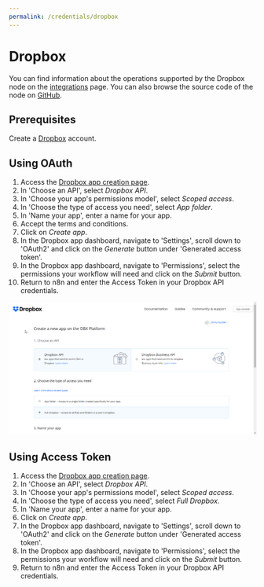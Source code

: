```yaml
---
permalink: /credentials/dropbox
---
```


# Dropbox

You can find information about the operations supported by the Dropbox node on the [integrations](https://n8n.io/integrations/n8n-nodes-base.dropbox) page. You can also browse the source code of the node on [GitHub](https://github.com/n8n-io/n8n/tree/master/packages/nodes-base/nodes/Dropbox).

## Prerequisites

Create a [Dropbox](https://www.dropbox.com/) account.

## Using OAuth

1. Access the [Dropbox app creation page](https://www.dropbox.com/developers/apps/create).
2. In 'Choose an API', select *Dropbox API*.
3. In 'Choose your app's permissions model', select *Scoped access*.
4. In 'Choose the type of access you need', select *App folder*.
5. In 'Name your app', enter a name for your app.
6. Accept the terms and conditions.
7. Click on *Create app*.
8. In the Dropbox app dashboard, navigate to 'Settings', scroll down to 'OAuth2' and click on the *Generate* button under 'Generated access token'.
9. In the Dropbox app dashboard, navigate to 'Permissions', select the permissions your workflow will need and click on the *Submit* button.
10. Return to n8n and enter the Access Token in your Dropbox API credentials.

![Getting Dropbox credentials](./using-oauth.gif)

## Using Access Token

1. Access the [Dropbox app creation page](https://www.dropbox.com/developers/apps/create).
2. In 'Choose an API', select *Dropbox API*.
3. In 'Choose your app's permissions model', select *Scoped access*.
4. In 'Choose the type of access you need', select *Full Dropbox*.
5. In 'Name your app', enter a name for your app.
7. Click on *Create app*.
8. In the Dropbox app dashboard, navigate to 'Settings', scroll down to 'OAuth2' and click on the *Generate* button under 'Generated access token'.
9. In the Dropbox app dashboard, navigate to 'Permissions', select the permissions your workflow will need and click on the *Submit* button.
10. Return to n8n and enter the Access Token in your Dropbox API credentials.
